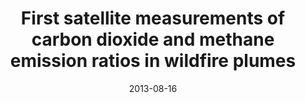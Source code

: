 ---
title: "First satellite measurements of carbon dioxide and methane emission ratios in wildfire plumes"
collection: publications
permalink: /publication/2013-08-16-Ross
date: 2013-08-16
venue: 'Geophysical Research Letters'
paperurl: 'https://doi.org/doi:10.1002/grl.50733'
citation: '<b>9</b> - Ross A.N., Wooster M.J., Boesch H. and Parker R., First satellite measurements of carbon dioxide and methane emission ratios in wildfire plumes, Geophysical Research Letters, 40, 4098-4102, (2013-08-16). <a href=&quot;https://doi.org/doi:10.1002/grl.50733&quot;>doi:10.1002/grl.50733</a> (cited 22 times)

'
---